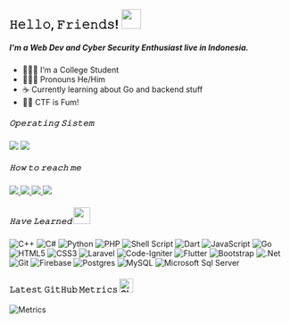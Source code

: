 ## 𝙷𝚎𝚕𝚕𝚘, 𝙵𝚛𝚒𝚎𝚗𝚍𝚜! <img  src="https://media.giphy.com/media/hvRJCLFzcasrR4ia7z/giphy.gif"  width="35">

##### I'm a Web Dev and Cyber Security Enthusiast live in Indonesia.

- 🙎🏻‍♂️ I’m a College Student
- 🤷🏻‍♂️ Pronouns He/Him
- ☕ Currently learning about Go and backend stuff
- 👨‍💻 CTF is Fum!

##### 𝙾𝚙𝚎𝚛𝚊𝚝𝚒𝚗𝚐 𝚂𝚒𝚜𝚝𝚎𝚖

![](https://img.shields.io/badge/Kali-Linux-informational?style=flat&logo=kali-linux&logoColor=white&color=2e8ecd)
![](https://img.shields.io/badge/Windows-informational?style=flat&logo=windows&logoColor=white&color=0073d4)

##### 𝙷𝚘𝚠 𝚝𝚘 𝚛𝚎𝚊𝚌𝚑 𝚖𝚎

<a href="https://www.linkedin.com/in/moh-najib-fikri/"><image src="https://img.shields.io/badge/LinkedIn-%230059ef.svg?style=flat&logo=linkedin&logoColor=white">
</a>
<a href="https://www.instagram.com/_najibfikri/"><image src="https://img.shields.io/badge/Instagram-%23df05a7.svg?style=flat&logo=instagram&logoColor=white">
</a>
<a href="mailto:najibfikri13@gmail.com"><image src="https://img.shields.io/badge/Gmail-%2339c7f3.svg?style=flat&logo=gmail&logoColor=white">
</a>
<a href="https://t.me/itsme_snykk"><image src="https://img.shields.io/badge/Telegram-%2339c7f3.svg?style=flat&logo=telegram&logoColor=white">
</a>

##### 𝙷𝚊𝚟𝚎 𝙻𝚎𝚊𝚛𝚗𝚎𝚍 <img src="https://media.giphy.com/media/WUlplcMpOCEmTGBtBW/giphy.gif" width="30">

![C++](https://img.shields.io/badge/c++-%2300599C.svg?style=flat&logo=c%2B%2B&logoColor=white)
![C#](https://img.shields.io/badge/c%23-%23239120.svg?style=flat&logo=c-sharp&logoColor=white)
![Python](https://img.shields.io/badge/Python%20-%233776AB.svg?&style=flat&logo=Python&logoColor=white)
![PHP](https://img.shields.io/badge/php-%23777BB4.svg?style=flat&logo=php&logoColor=white)
![Shell Script](https://img.shields.io/badge/shell_script-%23121011.svg?style=flat&logo=gnu-bash&logoColor=white)
![Dart](https://img.shields.io/badge/dart-%230175C2.svg?style=flat&logo=dart&logoColor=white)
![JavaScript](https://img.shields.io/badge/javascript%20-%23323330.svg?&style=flat&logo=javascript&logoColor=%23F7DF1E)
![Go](https://img.shields.io/badge/Go-00ADD8?style=flat&logo=go&logoColor=white)
![HTML5](https://img.shields.io/badge/html5%20-%23E34F26.svg?&style=flat&logo=html5&logoColor=white)
![CSS3](https://img.shields.io/badge/css3%20-%231572B6.svg?&style=flat&logo=css3&logoColor=white)
![Laravel](https://img.shields.io/badge/laravel%20-%23FF2D20.svg?&style=flat&logo=laravel&logoColor=white)
![Code-Igniter](https://img.shields.io/badge/CodeIgniter-%23EF4223.svg?style=flat&logo=codeIgniter&logoColor=white)
![Flutter](https://img.shields.io/badge/Flutter-%2302569B.svg?style=flat&logo=Flutter&logoColor=white)
![Bootstrap](https://img.shields.io/badge/bootstrap%20-%23563D7C.svg?&style=flat&logo=bootstrap&logoColor=white)
![.Net](https://img.shields.io/badge/.NET-5C2D91?style=flat&logo=.net&logoColor=white)
![Git](https://img.shields.io/badge/git%20-%23F05033.svg?&style=flat&logo=git&logoColor=white)
![Firebase](https://img.shields.io/badge/firebase-%23039BE5.svg?style=flat&logo=firebase)
![Postgres](https://img.shields.io/badge/postgres-%23316192.svg?style=flat&logo=postgresql&logoColor=white)
![MySQL](https://img.shields.io/badge/mysql-%2300f.svg?style=flat&logo=mysql&logoColor=white)
![Microsoft Sql Server](https://img.shields.io/badge/Microsoft%20SQL%20Sever-CC2927.svg?style=flat&logo=microsoft%20sql%20server&logoColor=white)

#### 𝙻𝚊𝚝𝚎𝚜𝚝 𝙶𝚒𝚝𝙷𝚞𝚋 𝙼𝚎𝚝𝚛𝚒𝚌𝚜 <img alt="GIF" height="25" src="https://media.giphy.com/media/du3J3cXyzhj75IOgvA/giphy.gif" />

![Metrics](https://metrics.lecoq.io/snykk?template=classic&isocalendar=1&languages=1&activity=1&base=header%2C%20activity%2C%20community%2C%20repositories%2C%20metadata&base.indepth=false&base.hireable=false&base.skip=false&isocalendar=false&isocalendar.duration=half-year&languages=false&languages.ignored=jupyter%20notebook&languages.limit=10&languages.threshold=0%25&languages.other=false&languages.colors=github&languages.sections=most-used&languages.indepth=false&languages.analysis.timeout=15&languages.categories=markup%2C%20programming&languages.recent.categories=markup%2C%20programming&languages.recent.load=300&languages.recent.days=14&activity=false&activity.limit=5&activity.load=300&activity.days=14&activity.visibility=public&activity.timestamps=false&activity.filter=all&config.timezone=Asia%2FJakarta&config.octicon=true)
